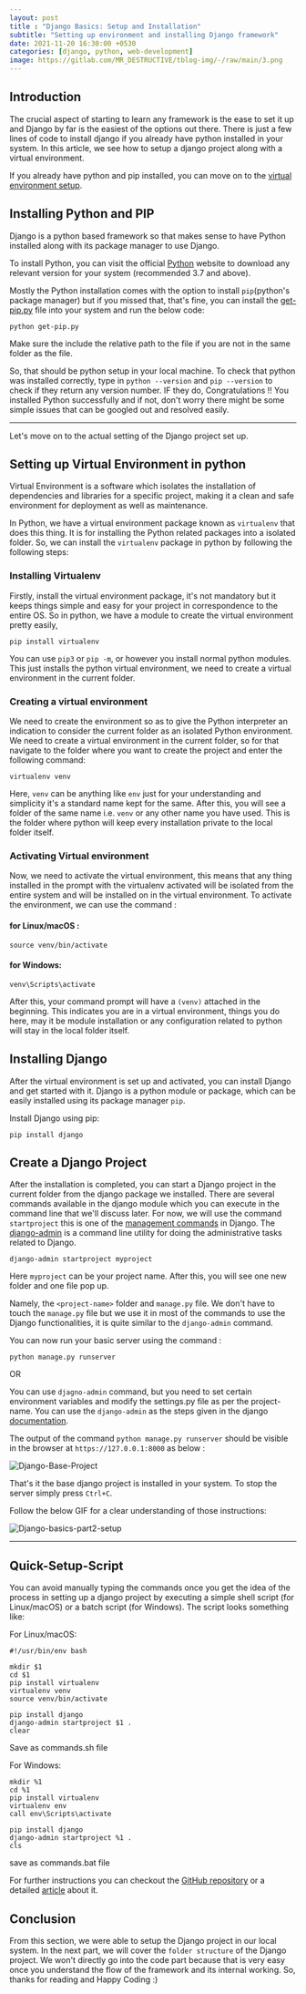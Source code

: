 ```yaml
---
layout: post
title : "Django Basics: Setup and Installation"
subtitle: "Setting up environment and installing Django framework"
date: 2021-11-20 16:30:00 +0530
categories: [django, python, web-development]
image: https://gitlab.com/MR_DESTRUCTIVE/tblog-img/-/raw/main/3.png
---
```


## Introduction

The crucial aspect of starting to learn any framework is the ease to set it up and Django by far is the easiest of the options out there. There is just a few lines of code to install django if you already have python installed in your system. In this article, we see how to setup a django project along with a virtual environment. 

If you already have python and pip installed, you can move on to the [virtual environment setup](#setting-up-virtual-environment-in-python).

## Installing Python and PIP

Django is a python based framework so that makes sense to have Python installed along with its package manager to use Django.  

To install Python, you can visit the official [Python](https://www.python.org/downloads/) website to download any relevant version for your system (recommended 3.7 and above). 

Mostly the Python installation comes with the option to install `pip`(python's package manager) but if you missed that, that's fine, you can install the [get-pip.py](https://bootstrap.pypa.io/get-pip.py) file into your system and run the below code:

```
python get-pip.py   
```

Make sure the include the relative path to the file if you are not in the same folder as the file.

So, that should be python setup in your local machine. To check that python was installed correctly, type in `python --version` and `pip --version` to check if they return any version number. IF they do, Congratulations !! You installed Python successfully and if not, don't worry there might be some simple issues that can be googled out and resolved easily. 
   
---

Let's move on to the actual setting of the Django project set up.   

## Setting up Virtual Environment in python

Virtual Environment is a software which isolates the installation of dependencies and libraries for a specific project, making it a clean and safe environment for deployment as well as maintenance. 

In Python, we have a virtual environment package known as `virtualenv` that does this thing. It is for installing the Python related packages into a isolated folder. So, we can install the `virtualenv` package in python by following the following steps:

### Installing Virtualenv
 
Firstly, install the virtual environment package, it's not mandatory but it keeps things simple and easy for your project in correspondence to the entire OS. So in python, we have a module to create the virtual environment pretty easily,

```
pip install virtualenv
```

You can use `pip3` or `pip -m`, or however you install normal python modules. This just installs the python virtual environment, we need to create a virtual environment in the current folder.

### Creating a virtual environment

We need to create the environment so as to give the Python interpreter an indication to consider the current folder as an isolated Python environment. We need to create a virtual environment in the current folder, so for that navigate to the folder where you want to create the project and enter the following command: 

```
virtualenv venv
``` 

Here, `venv` can be anything like `env` just for your understanding and simplicity it's a standard name kept for the same. After this, you will see a folder of the same name i.e. `venv` or any other name you have used. This is the folder where python will keep every installation private to the local folder itself. 

### Activating Virtual environment 

Now, we need to activate the virtual environment, this means that any thing installed in the prompt with the virtualenv activated will be isolated from the entire system and will be installed on in the virtual environment. To activate the environment, we can use the command :

#### for Linux/macOS :

```
source venv/bin/activate
```

#### for Windows:

```
venv\Scripts\activate
```

After this, your command prompt will have a `(venv)` attached in the beginning. This indicates you are in a virtual environment, things you do here, may it be module installation or any configuration related to python will stay in the local folder itself.


## Installing Django

After the virtual environment is set up and activated, you can install Django and get started with it. Django is a python module or package, which can be easily installed using its package manager `pip`. 

Install Django using pip:

```
pip install django
```

## Create a Django Project

After the installation is completed, you can start a Django project in the current folder from the django package we installed. There are several commands available in the django module which you can execute in the command line that we'll discuss later.
For now, we will use the command `startproject` this is one of the [management commands](https://github.com/django/django/tree/main/django/core/management/commands) in Django. The [django-admin](https://docs.djangoproject.com/en/3.2/ref/django-admin/) is a command line utility for doing the administrative tasks related to Django.

```
django-admin startproject myproject
```

Here `myproject` can be your project name. After this, you will see one new folder and one file pop up.

Namely, the `<project-name>` folder and `manage.py` file. We don't have to touch the `manage.py` file but we use it in most of the commands to use the Django functionalities, it is quite similar to the `django-admin` command. 

You can now run your basic server using the command : 

```
python manage.py runserver
```

OR

You can use `djagno-admin` command, but you need to set certain environment variables and modify the settings.py file as per the project-name. You can use the `django-admin` as the steps given in the django [documentation](https://docs.djangoproject.com/en/3.2/ref/django-admin/#cmdoption-settings).

The output of the command `python manage.py runserver` should be visible in the browser at `https://127.0.0.1:8000` as below :

![Django-Base-Project](https://gitlab.com/MR_DESTRUCTIVE/tblog-img/-/raw/main/screenshotr_2021-11-20T15-40-50.png)

That's it the base django project is installed in your system. To stop the server simply press `Ctrl+C`. 

Follow the below GIF for a clear understanding of those instructions:

![Django-basics-part2-setup](https://gitlab.com/MR_DESTRUCTIVE/tblog-img/-/raw/main/djp2.gif)

---

## Quick-Setup-Script

You can avoid manually typing the commands once you get the idea of the process in setting up a django project by executing a simple shell script (for Linux/macOS) or a batch script (for Windows). The script looks something like:

For Linux/macOS:

```shell
#!/usr/bin/env bash

mkdir $1
cd $1
pip install virtualenv
virtualenv venv
source venv/bin/activate

pip install django
django-admin startproject $1 .
clear
```

Save as commands.sh file

For Windows: 

```batch
mkdir %1 
cd %1
pip install virtualenv
virtualenv env
call env\Scripts\activate

pip install django
django-admin startproject %1 .
cls

```   
save as commands.bat file

For further instructions you can checkout the [GitHub repository](https://github.com/Mr-Destructive/django-quick-setup-script) or a detailed [article](https://mr-destructive.github.io/techstructive-blog/django/web-development/python/2021/08/15/Django-Quick-Setup.html) about it.

## Conclusion

From this section, we were able to setup the Django project in our local system. In the next part, we will cover the `folder structure` of the Django project. We won't directly go into the code part because that is very easy once you understand the flow of the framework and its internal working. So, thanks for reading and Happy Coding :)
